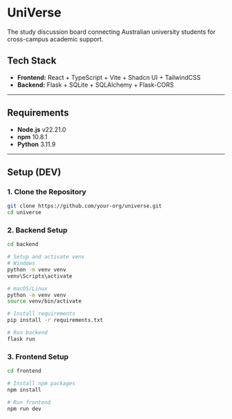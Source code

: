 # UniVerse
The study discussion board connecting Australian university students for cross-campus academic support.

## Tech Stack

- **Frontend:** React + TypeScript + Vite + Shadcn UI + TailwindCSS  
- **Backend:** Flask + SQLite + SQLAlchemy + Flask-CORS  

---

## Requirements

- **Node.js** v22.21.0
- **npm** 10.8.1
- **Python** 3.11.9

---

## Setup (DEV)

### 1. Clone the Repository

```bash
git clone https://github.com/your-org/universe.git
cd universe
```

### 2. Backend Setup

```bash
cd backend

# Setup and activate venv
# Windows
python -m venv venv
venv\Scripts\activate

# macOS/Linux
python -m venv venv
source venv/bin/activate

# Install requirements
pip install -r requirements.txt

# Run backend
flask run
```

### 3. Frontend Setup

```bash
cd frontend

# Install npm packages
npm install

# Run frontend
npm run dev
```